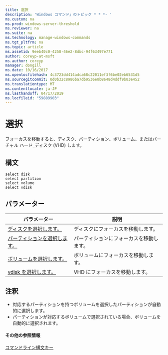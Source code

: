 ```yaml
---
title: 選択
description: 'Windows コマンド」のトピック * * *- '
ms.custom: na
ms.prod: windows-server-threshold
ms.reviewer: na
ms.suite: na
ms.technology: manage-windows-commands
ms.tgt_pltfrm: na
ms.topic: article
ms.assetid: 9eeb40c0-4258-46e2-8dbc-94f63497e771
author: coreyp-at-msft
ms.author: coreyp
manager: dongill
ms.date: 10/16/2017
ms.openlocfilehash: 4c3723dd414adca68c22011ef3f6be02eb6531d5
ms.sourcegitcommit: 0d0b32c8986ba7db9536e0b8648d4ddf9b03e452
ms.translationtype: MT
ms.contentlocale: ja-JP
ms.lasthandoff: 04/17/2019
ms.locfileid: "59889903"
---
```

# <a name="select"></a>選択



フォーカスを移動すると、ディスク、パーティション、ボリューム、またはバーチャル ハード_ディスク (VHD) します。

## <a name="syntax"></a>構文

```
select disk
select partition
select volume
select vdisk
```

## <a name="parameters"></a>パラメーター

|パラメーター|説明|
|---------|-----------|
|[ディスクを選択します。](select-disk.md)|ディスクにフォーカスを移動します。|
|[パーティションを選択します。](select-partition.md)|パーティションにフォーカスを移動します。|
|[ボリュームを選択します。](select-volume.md)|ボリュームにフォーカスを移動します。|
|[vdisk を選択します。](select-vdisk.md)|VHD にフォーカスを移動します。|

## <a name="remarks"></a>注釈

-   対応するパーティションを持つボリュームを選択したパーティションが自動的に選択します。
-   パーティションが対応するボリュームで選択されている場合、ボリュームを自動的に選択されます。

#### <a name="additional-references"></a>その他の参照情報

[コマンドライン構文キー](command-line-syntax-key.md)

